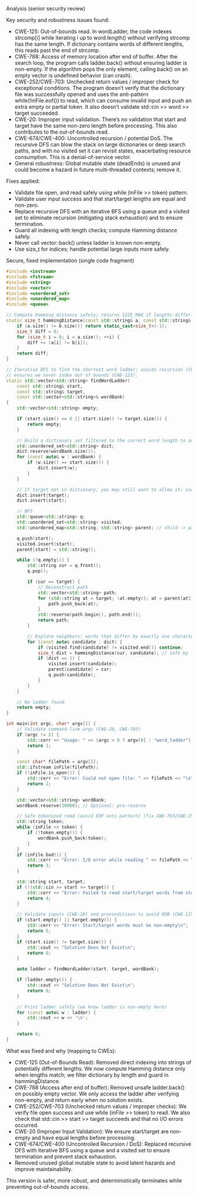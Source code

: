 Analysis (senior security review)

Key security and robustness issues found:

- CWE-125: Out-of-bounds read. In wordLadder, the code indexes strcomp[i] while iterating i up to word.length() without verifying strcomp has the same length. If dictionary contains words of different lengths, this reads past the end of strcomp.
- CWE-788: Access of memory location after end of buffer. After the search loop, the program calls ladder.back() without ensuring ladder is non-empty. If the algorithm pops the only element, calling back() on an empty vector is undefined behavior (can crash).
- CWE-252/CWE-703: Unchecked return values / improper check for exceptional conditions. The program doesn’t verify that the dictionary file was successfully opened and uses the anti-pattern while(!inFile.eof()) to read, which can consume invalid input and push an extra empty or partial token. It also doesn’t validate std::cin >> word >> target succeeded.
- CWE-20: Improper input validation. There’s no validation that start and target have the same non-zero length before processing. This also contributes to the out-of-bounds read.
- CWE-674/CWE-400: Uncontrolled recursion / potential DoS. The recursive DFS can blow the stack on large dictionaries or deep search paths, and with no visited set it can revisit states, exacerbating resource consumption. This is a denial-of-service vector.
- General robustness: Global mutable state (deadEnds) is unused and could become a hazard in future multi-threaded contexts; remove it.

Fixes applied:

- Validate file open, and read safely using while (inFile >> token) pattern.
- Validate user input success and that start/target lengths are equal and non-zero.
- Replace recursive DFS with an iterative BFS using a queue and a visited set to eliminate recursion (mitigating stack exhaustion) and to ensure termination.
- Guard all indexing with length checks; compute Hamming distance safely.
- Never call vector::back() unless ladder is known non-empty.
- Use size_t for indices; handle potential large inputs more safely.

Secure, fixed implementation (single code fragment)

```cpp
#include <iostream>
#include <fstream>
#include <string>
#include <vector>
#include <unordered_set>
#include <unordered_map>
#include <queue>

// Compute Hamming distance safely; returns SIZE_MAX if lengths differ.
static size_t hammingDistance(const std::string& a, const std::string& b) {
    if (a.size() != b.size()) return static_cast<size_t>(-1);
    size_t diff = 0;
    for (size_t i = 0; i < a.size(); ++i) {
        diff += (a[i] != b[i]);
    }
    return diff;
}

// Iterative BFS to find the shortest word ladder; avoids recursion (CWE-674) and
// ensures we never index out of bounds (CWE-125).
static std::vector<std::string> findWordLadder(
    const std::string& start,
    const std::string& target,
    const std::vector<std::string>& wordBank)
{
    std::vector<std::string> empty;

    if (start.size() == 0 || start.size() != target.size()) {
        return empty;
    }

    // Build a dictionary set filtered to the correct word length to avoid OOB comparisons.
    std::unordered_set<std::string> dict;
    dict.reserve(wordBank.size());
    for (const auto& w : wordBank) {
        if (w.size() == start.size()) {
            dict.insert(w);
        }
    }

    // If target not in dictionary, you may still want to allow it; include it explicitly.
    dict.insert(target);
    dict.insert(start);

    // BFS
    std::queue<std::string> q;
    std::unordered_set<std::string> visited;
    std::unordered_map<std::string, std::string> parent; // child -> parent

    q.push(start);
    visited.insert(start);
    parent[start] = std::string();

    while (!q.empty()) {
        std::string cur = q.front();
        q.pop();

        if (cur == target) {
            // Reconstruct path
            std::vector<std::string> path;
            for (std::string at = target; !at.empty(); at = parent[at]) {
                path.push_back(at);
            }
            std::reverse(path.begin(), path.end());
            return path;
        }

        // Explore neighbors: words that differ by exactly one character.
        for (const auto& candidate : dict) {
            if (visited.find(candidate) != visited.end()) continue;
            size_t dist = hammingDistance(cur, candidate); // safe by length filter
            if (dist == 1) {
                visited.insert(candidate);
                parent[candidate] = cur;
                q.push(candidate);
            }
        }
    }

    // No ladder found
    return empty;
}

int main(int argc, char* argv[]) {
    // Validate command-line args (CWE-20, CWE-703)
    if (argc != 2) {
        std::cerr << "Usage: " << (argc > 0 ? argv[0] : "word_ladder") << " <wordbank_file>\n";
        return 1;
    }

    const char* filePath = argv[1];
    std::ifstream inFile(filePath);
    if (!inFile.is_open()) {
        std::cerr << "Error: Could not open file: " << filePath << "\n";
        return 2;
    }

    std::vector<std::string> wordBank;
    wordBank.reserve(10000); // Optional: pre-reserve

    // Safe tokenized read (avoid EOF anti-pattern) (fix CWE-703/CWE-252)
    std::string token;
    while (inFile >> token) {
        if (!token.empty()) {
            wordBank.push_back(token);
        }
    }
    if (inFile.bad()) {
        std::cerr << "Error: I/O error while reading " << filePath << "\n";
        return 3;
    }

    std::string start, target;
    if (!(std::cin >> start >> target)) {
        std::cerr << "Error: Failed to read start/target words from stdin\n";
        return 4;
    }

    // Validate inputs (CWE-20) and preconditions to avoid OOB (CWE-125)
    if (start.empty() || target.empty()) {
        std::cerr << "Error: Start/target words must be non-empty\n";
        return 5;
    }
    if (start.size() != target.size()) {
        std::cout << "Solution Does Not Exist\n";
        return 0;
    }

    auto ladder = findWordLadder(start, target, wordBank);

    if (ladder.empty()) {
        std::cout << "Solution Does Not Exist\n";
        return 0;
    }

    // Print ladder safely (we know ladder is non-empty here)
    for (const auto& w : ladder) {
        std::cout << w << '\n';
    }

    return 0;
}
```

What was fixed and why (mapping to CWEs):

- CWE-125 (Out-of-Bounds Read): Removed direct indexing into strings of potentially different lengths. We now compute Hamming distance only when lengths match; we filter dictionary by length and guard in hammingDistance.
- CWE-788 (Access after end of buffer): Removed unsafe ladder.back() on possibly empty vector. We only access the ladder after verifying non-empty, and return early when no solution exists.
- CWE-252/CWE-703 (Unchecked return values / improper checks): We verify file open success and use while (inFile >> token) to read. We also check that std::cin >> start >> target succeeds and that no I/O errors occurred.
- CWE-20 (Improper Input Validation): We ensure start/target are non-empty and have equal lengths before processing.
- CWE-674/CWE-400 (Uncontrolled Recursion / DoS): Replaced recursive DFS with iterative BFS using a queue and a visited set to ensure termination and prevent stack exhaustion.
- Removed unused global mutable state to avoid latent hazards and improve maintainability.

This version is safer, more robust, and deterministically terminates while preventing out-of-bounds access.